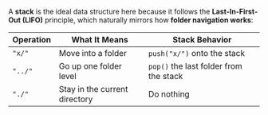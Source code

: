 
A **stack** is the ideal data structure here because it follows the **Last-In-First-Out (LIFO)** principle, which naturally mirrors how **folder navigation works**:

|Operation|What It Means|Stack Behavior|
|---|---|---|
|`"x/"`|Move into a folder|`push("x/")` onto the stack|
|`"../"`|Go up one folder level|`pop()` the last folder from the stack|
|`"./"`|Stay in the current directory|Do nothing|
